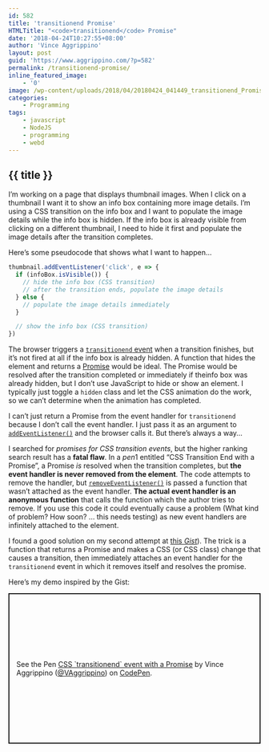```yaml
---
id: 582
title: 'transitionend Promise'
HTMLTitle: "<code>transitionend</code> Promise"
date: '2018-04-24T10:27:55+08:00'
author: 'Vince Aggrippino'
layout: post
guid: 'https://www.aggrippino.com/?p=582'
permalink: /transitionend-promise/
inline_featured_image:
    - '0'
image: /wp-content/uploads/2018/04/20180424_041449_transitionend_Promise_demo.gif
categories:
    - Programming
tags:
    - javascript
    - NodeJS
    - programming
    - webd
---
```

## {{ title }}
I’m working on a page that displays thumbnail images. When I click on a thumbnail I want it to show an <g class="gr_ gr_27 gr-alert gr_spell gr_inline_cards gr_run_anim ContextualSpelling ins-del" data-gr-id="27" id="27">info box</g> containing more image details. I’m using a CSS transition on the <g class="gr_ gr_28 gr-alert gr_spell gr_inline_cards gr_run_anim ContextualSpelling ins-del" data-gr-id="28" id="28">info box</g> and I want to populate the image details while the <g class="gr_ gr_29 gr-alert gr_spell gr_inline_cards gr_run_anim ContextualSpelling ins-del" data-gr-id="29" id="29">info box</g> is hidden. If the <g class="gr_ gr_30 gr-alert gr_spell gr_inline_cards gr_run_anim ContextualSpelling ins-del" data-gr-id="30" id="30">info box</g> is already visible from clicking on a different thumbnail, I need to hide it first and populate the image details after the transition completes.

Here’s some pseudocode that shows what I want to happen…

```js
thumbnail.addEventListener('click', e => {
  if (infoBox.isVisible()) {
    // hide the info box (CSS transition)
    // after the transition ends, populate the image details
  } else {
    // populate the image details immediately
  }

  // show the info box (CSS transition)
})
```

The browser triggers a [`transitionend` event](https://developer.mozilla.org/en-US/docs/Web/API/Element/transitionend_event) when a transition finishes, but it’s not fired at all if the info box is already hidden. A function that hides the element and returns a [Promise](https://developer.mozilla.org/en-US/docs/Web/JavaScript/Guide/Using_promises) would be ideal. The Promise would be resolved after the transition completed or immediately if theinfo box was already hidden, but I don’t use JavaScript to hide or show an element. I typically just toggle a `hidden` class and let the CSS animation do the work, so we can’t determine when the animation has completed.

I can’t just return a Promise from the event handler for `transitionend` because I don’t call the event handler. I just pass it as an argument to [`addEventListener()`](https://developer.mozilla.org/en-US/docs/Web/API/EventTarget/addEventListener) and the browser calls it. But there’s always a way…

I searched for *promises for CSS transition events*, but the higher ranking search result has a **fatal flaw**. In a *pen*1 entitled “CSS Transition End with a Promise”, a Promise *is* resolved when the transition completes, but **the event handler is never removed from the element**. The code attempts to remove the handler, but [`removeEventListener()`](https://developer.mozilla.org/en-US/docs/Web/API/EventTarget/removeEventListener) is passed a function that wasn’t attached as the event handler. **The actual event handler is an anonymous function** that calls the function which the author tries to remove. If you use this code it could eventually cause a problem (What kind of problem? How soon? … this needs testing) as new event handlers are infinitely attached to the element.

I found a good solution on my second attempt at [this *Gist*](https://gist.github.com/davej/44e3bbec414ed4665220)). The trick is a function that returns a Promise and makes a CSS (or CSS class) change that causes a transition, then immediately attaches an event handler for the `transitionend` event in which it removes itself and resolves the promise.

Here’s my demo inspired by the Gist:

<p class="codepen" data-height="300" data-default-tab="html,result" data-slug-hash="pVgjjj" data-user="VAggrippino" style="height: 300px; box-sizing: border-box; display: flex; align-items: center; justify-content: center; border: 2px solid; margin: 1em 0; padding: 1em;">
  <span>See the Pen <a href="https://codepen.io/VAggrippino/pen/pVgjjj">
  CSS `transitionend` event with a Promise</a> by Vince Aggrippino (<a href="https://codepen.io/VAggrippino">@VAggrippino</a>)
  on <a href="https://codepen.io">CodePen</a>.</span>
</p>
<script async src="https://cpwebassets.codepen.io/assets/embed/ei.js"></script>
